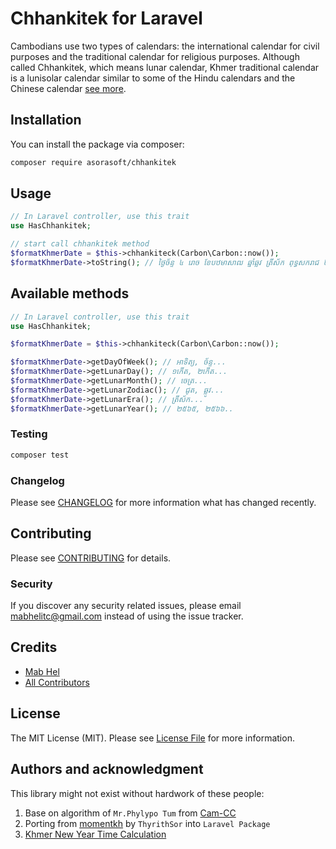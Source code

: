 # Chhankitek for Laravel

Cambodians use two types of calendars: the international 
calendar for civil purposes and the traditional
calendar for religious purposes. Although called Chhankitek,
which means lunar calendar, Khmer traditional calendar is a 
lunisolar calendar similar to some of the Hindu calendars and the Chinese calendar [see more](http://www.cam-cc.org/calendar/).

## Installation

You can install the package via composer:

```bash
composer require asorasoft/chhankitek
```

## Usage

```php
// In Laravel controller, use this trait
use HasChhankitek;

// start call chhankitek method
$formatKhmerDate = $this->chhankiteck(Carbon\Carbon::now());
$formatKhmerDate->toString(); // ថ្ងៃច័ន្ទ ៤ រោច ខែបឋមាសាឍ ឆ្នាំឆ្លូវ ត្រីស័ក ពុទ្ធសករាជ ២៥៦៥
```

## Available methods

```php
// In Laravel controller, use this trait
use HasChhankitek;

$formatKhmerDate = $this->chhankiteck(Carbon\Carbon::now());

$formatKhmerDate->getDayOfWeek(); // អាទិត្យ, ច័ន្ទ...
$formatKhmerDate->getLunarDay(); // ១កើត, ២កើត...
$formatKhmerDate->getLunarMonth(); // ចេត្រ...
$formatKhmerDate->getLunarZodiac(); // ជូត, ឆ្លូវ...
$formatKhmerDate->getLunarEra(); // ត្រីស័ក...
$formatKhmerDate->getLunarYear(); // ២៥៦៥, ២៥៦៦..
```

### Testing

```bash
composer test
```

### Changelog

Please see [CHANGELOG](CHANGELOG.md) for more information what has changed recently.

## Contributing

Please see [CONTRIBUTING](CONTRIBUTING.md) for details.

### Security

If you discover any security related issues, please email mabhelitc@gmail.com instead of using the issue tracker.

## Credits

-   [Mab Hel](https://github.com/asorasoft)
-   [All Contributors](../../contributors)

## License

The MIT License (MIT). Please see [License File](LICENSE.md) for more information.

## Authors and acknowledgment

This library might not exist without hardwork of these people:
1. Base on algorithm of `Mr.Phylypo Tum` from [Cam-CC](https://www.cam-cc.org/calendar/)
2. Porting from [momentkh](https://github.com/ThyrithSor/momentkh) by `ThyrithSor` into `Laravel Package`
3. [Khmer New Year Time Calculation](http://www.dahlina.com/education/khmer_new_year_time.html)
